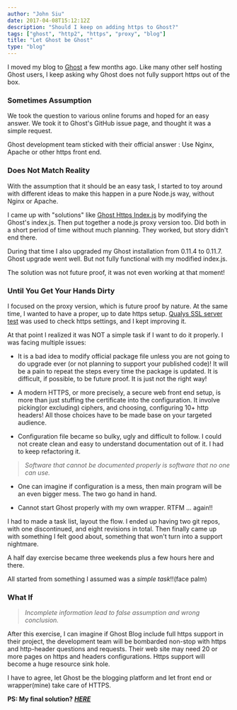 ```yaml
---
author: "John Siu"
date: 2017-04-08T15:12:12Z
description: "Should I keep on adding https to Ghost?"
tags: ["ghost", "http2", "https", "proxy", "blog"]
title: "Let Ghost be Ghost"
type: "blog"
---
```


I moved my blog to [Ghost](//ghost.org) a few months ago. Like many other self hosting Ghost users, I keep asking why Ghost does not fully support https out of the box.
<!--more-->
### Sometimes Assumption

We took the question to various online forums and hoped for an easy answer. We took it to Ghost's GitHub issue page, and thought it was a simple request.

Ghost development team sticked with their official answer : Use Nginx, Apache or other https front end.

### Does Not Match Reality

With the assumption that it should be an easy task, I started to toy around with different ideas to make this happen in a pure Node.js way, without Nginx or Apache.

I came up with "solutions" like [Ghost Https Index.js](//johnsiu.com/ghost-https-index-js-in-github/) by modifying the Ghost's index.js. Then put together a node.js proxy version too. Did both in a short period of time without much planning. They worked, but story didn't end there.

During that time I also upgraded my Ghost installation from 0.11.4 to 0.11.7. Ghost upgrade went well. But not fully functional with my modified index.js.

The solution was not future proof, it was not even working at that moment!

### Until You Get Your Hands Dirty

I focused on the proxy version, which is future proof by nature. At the same time, I wanted to have a proper, up to date https setup. [Qualys SSL server test](//www.ssllabs.com/ssltest/) was used to check https settings, and I kept improving it.

At that point I realized it was NOT a simple task if I want to do it properly. I was facing multiple issues:

- It is a bad idea to modify official package file unless you are not going to do upgrade ever (or not planning to support your published code)! It will be a pain to repeat the steps every time the package is updated. It is difficult, if possible, to be future proof. It is just not the right way!

- A modern HTTPS, or more precisely, a secure web front end setup, is more than just stuffing the certificate into the configuration. It involve picking(or excluding) ciphers, and choosing, configuring 10+ http headers! All those choices have to be made base on your targeted audience.

- Configuration file became so bulky, ugly and difficult to follow. I could not create clean and easy to understand documentation out of it. I had to keep refactoring it.

> *Software that cannot be documented properly is software that no one can use.*

- One can imagine if configuration is a mess, then main program will be an even bigger mess. The two go hand in hand.

- Cannot start Ghost properly with my own wrapper. RTFM ... again!!

I had to made a task list, layout the flow. I ended up having two git repos, with one discontinued, and eight revisions in total. Then finally came up with something I felt good about, something that won't turn into a support nightmare.

A half day exercise became three weekends plus a few hours here and there.

All started from something I assumed was a *simple task*!!(face palm)

### What If

> *Incomplete information lead to false assumption and wrong conclusion.*

After this exercise, I can imagine if Ghost Blog include full https support in their project, the development team will be bombarded non-stop with https and http-header questions and requests. Their web site may need 20 or more pages on https and headers configurations. Https support will become a huge resource sink hole.

I have to agree, let Ghost be the blogging platform and let front end or wrapper(mine) take care of HTTPS.

__PS: My final solution?__ [___HERE___](/h2ghost)
